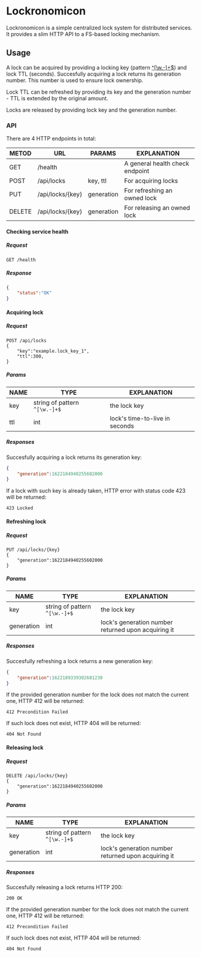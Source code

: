 # Lockronomicon

Lockronomicon is a simple centralized lock system for distributed services. It provides a slim HTTP API to a FS-based locking mechanism.

## Usage

A lock can be acquired by providing a locking key (pattern [^[\w.-]+$](https://regex101.com/r/IyvYwa/1)) and lock TTL (seconds). Succesfully acquiring a lock returns its generation number. This number is used to ensure lock ownership.

Lock TTL can be refreshed by providing its key and the generation number - TTL is extended by the original amount.

Locks are released by providing lock key and the generation number.

### API

There are 4 HTTP endpoints in total:

METOD   | URL              | PARAMS     | EXPLANATION
--------|------------------|------------|------------
GET     | /health          |            | A general health check endpoint
POST    | /api/locks       | key, ttl   | For acquiring locks
PUT     | /api/locks/{key} | generation | For refreshing an owned lock
DELETE  | /api/locks/{key} | generation | For releasing an owned lock


#### Checking service health
##### Request
```http
GET /health
```
##### Response
```json
{
    "status":"OK"
}
```

#### Acquiring lock
##### Request
```http
POST /api/locks
{
    "key":"example.lock_key_1",
    "ttl":300,
}
```
##### Params
NAME | TYPE | EXPLANATION
-----|------|------------
key  | string of pattern `^[\w.-]+$` | the lock key
ttl  | int | lock's time-to-live in seconds

##### Responses
Succesfully acquiring a lock returns its generation key:
```json
{
    "generation":1622184940255602000
}
```
If a lock with such key is already taken, HTTP error with status code 423 will be returned:
```http
423 Locked
```

#### Refreshing lock
##### Request
```http
PUT /api/locks/{key}
{
    "generation":1622184940255602000
}
```
##### Params
NAME | TYPE | EXPLANATION
-----|------|------------
key  | string of pattern `^[\w.-]+$` | the lock key
generation  | int | lock's generation number returned upon acquiring it

##### Responses
Succesfully refreshing a lock returns a new generation key:
```json
{
    "generation":1622189339302681238
}
```
If the provided generation number for the lock does not match the current one, HTTP 412 will be returned:
```http
412 Precondition Failed
```
If such lock does not exist, HTTP 404 will be returned:
```http
404 Not Found
```

#### Releasing lock
##### Request
```http
DELETE /api/locks/{key}
{
    "generation":1622184940255602000
}
```
##### Params
NAME | TYPE | EXPLANATION
-----|------|------------
key  | string of pattern `^[\w.-]+$` | the lock key
generation  | int | lock's generation number returned upon acquiring it

##### Responses
Succesfully releasing a lock returns HTTP 200:
```http
200 OK
```
If the provided generation number for the lock does not match the current one, HTTP 412 will be returned:
```http
412 Precondition Failed
```
If such lock does not exist, HTTP 404 will be returned:
```http
404 Not Found
```